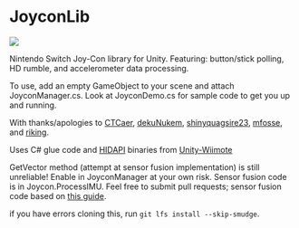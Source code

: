 # JoyconLib

![](https://github.com/Looking-Glass/JoyconLib/releases/download/0.5/giphy.gif)

Nintendo Switch Joy-Con library for Unity. Featuring: button/stick polling, HD rumble, and accelerometer data processing.

To use, add an empty GameObject to your scene and attach JoyconManager.cs. Look at JoyconDemo.cs for sample code to get you up and running.

With thanks/apologies to [CTCaer](https://github.com/ctcaer/jc_toolkit/), [dekuNukem](https://github.com/dekuNukem/Nintendo_Switch_Reverse_Engineering), [shinyquagsire23](https://github.com/shinyquagsire23/HID-Joy-Con-Whispering), [mfosse](https://github.com/mfosse/JoyCon-Driver), and [riking](https://github.com/riking/joycon).

Uses C# glue code and [HIDAPI](https://github.com/signal11/hidapi) binaries from [Unity-Wiimote](https://github.com/Flafla2/Unity-Wiimote)

GetVector method (attempt at sensor fusion implementation) is still unreliable! Enable in JoyconManager at your own risk. Sensor fusion code is in Joycon.ProcessIMU. Feel free to submit pull requests; sensor fusion code based on [this guide](starlino.com/imu_guide.html).

if you have errors cloning this, run `git lfs install --skip-smudge`.